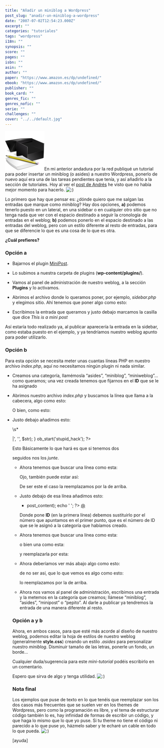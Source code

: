 ```yaml
---
title: "Añadir un miniblog a Wordpress"
post_slug: "anadir-un-miniblog-a-wordpress"
date: "2007-07-02T12:54:23.000Z"
excerpt: ""
categories: "tutoriales"
tags: "wordpress"
i18n: ""
synopsis: ""
score: ""
pages: ""
isbn: ""
asin: ""
author: ""
paper: "https://www.amazon.es/dp/undefined/"
ebook: "https://www.amazon.es/dp/undefined/"
publisher: ""
book_card: ""
genres_fic: ""
genres_nofic: ""
serie: ""
challenges: ""
cover: "../../default.jpg"
---
```


![tutorial](images/tutorial.png "tutorial")En mi anterior andadura por la red publiqué un tutorial para poder insertar un miniblog (o asides) a nuestro Wordpress, ponerlo de nuevo aquí era una de las tareas pendientes que tenía, y así añadirlo a la sección de tutoriales. Hoy al ver el [post de Andrés](http://www.andresmilleiro.info/blog/cosas-pendientes-y-una-peticion) he visto que no había mejor momento para hacerlo. ![:)](http://fjp.es/wp-includes/images/smilies/icon_smile.gif)

Lo primero que hay que pensar es: ¿dónde quiero que me salgan las entradas que marque como _miniblog_? Hay dos opciones, **a)** podemos tenerlo puesto en un lateral, en una sidebar o en cualquier otro sitio que no tenga nada que ver con el espacio destinado a seguir la cronologí­a de entradas en el weblog; **b)** podemos ponerlo en el espacio destinado a las entradas del weblog, pero con un estilo diferente al resto de entradas, para que se diferencie lo que es una cosa de lo que es otra.

**¿Cuál prefieres?**

### Opción a

- Bajarnos el plugin [MiniPost](http://dev.wp-plugins.org/file/mini-posts/trunk/mini-posts.php).
- Lo subimos a nuestra carpeta de plugins (**wp-content/plugins/**).
- Vamos al panel de administración de nuestro weblog, a la sección **Plugins** y lo activamos.

- Abrimos el archivo donde lo queramos poner, por ejemplo, _sidebar.php_ y elegimos sitio. Ahí tenemos que poner algo como esto:
    
- Escribimos la entrada que queramos y justo debajo marcamos la casilla que dice _This is a mini post_

Así­ estarí­a todo realizado ya, al publicar aparecería la entrada en la sidebar, como estaba puesto en el ejemplo, y ya tendrí­amos nuestro weblog apunto para poder utilizarlo.

### Opción b

Para esta opción se necesita meter unas cuantas lí­neas PHP en nuestro archivo _index.php_, aquí­ no necesitamos ningún plugin ni nada similar.

- Creamos una categorí­a, llamémosla “asides”, “miniblog”, “miniweblog”… como queramos; una vez creada tenemos que fijarnos en el **ID** que se le ha asignado
- Abrimos nuestro archivo _index.php_ y buscamos la lí­nea que llama a la cabecera, algo como esto:
    
    O bien, como esto:
    
- Justo debajo añadimos esto:
    
    \\s\*
    
    |', '', $str);
    }
    ob\_start('stupid\_hack');
    ?>
    
    Esto Básicamente lo que hará es que si tenemos dos
    
    seguidos nos los _junte_.
    
    - Ahora tenemos que buscar una lí­nea como esta:
        
        Ojo, también puede estar así:
        
        De ser este el caso la reemplazamos por la de arriba.
        
    - Justo debajo de esa lí­nea añadimos esto:
        
        - post\_content); echo ' '; ?> [@](<?php the_permalink() ?> "Enlace permanente a <?php the_title(); ?>") 
        
        Donde pone **ID** (en la primera lí­nea) debemos sustituirlo por el número que apuntamos en el primer punto, que es el número de ID que se le asignó a la categoría que habíamos creado.
        
    - Ahora tenemos que buscar una lí­nea como esta:
        
        o bien una como esta:
        
        y reemplazarla por esta:
        
    - Ahora deberí­amos ver más abajo algo como esto:
        
        de no ser así­, que lo que vemos es algo como esto:
        
        lo reemplazamos por la de arriba.
        
    - Ahora nos vamos al panel de administración, escribimos una entrada y la metemos en la categorí­a que creamos; llámese “miniblog”, “asides”, “minipost” o “pepito”. Al darle a publicar ya tendremos la entrada de una manera diferente al resto.
    
    ### Opción a y b
    
    Ahora, en ambos casos, para que esté más acorde al diseño de nuestro weblog, podemos editar la hoja de estilos de nuestro weblog (generalmente **style.css**) creando un estilo _.asides_ para personalizar nuestro _miniblog_. Disminuir tamaño de las letras, ponerle un fondo, un borde…
    
    Cualquier duda/sugerencia para este _mini-tutorial_ podéis escribirlo en un comentario.
    
    Espero que sirva de algo y tenga utilidad. ![:)](http://fjp.es/wp-includes/images/smilies/icon_smile.gif)
    
    ### Nota final
    
    Los ejemplos que puse de texto en lo que tenéis que reemplazar son los dos casos más frecuentes que se suelen ver en los themes de Wordpress, pero como la programación es libre, y el tema de estructurar código también lo es, hay infinidad de formas de escribir un código, y que haga lo mismo que lo que yo puse. Si tu theme no tiene el código ni parecido a lo que puse yo, házmelo saber y te echaré un cable en todo lo que pueda. ![:)](http://fjp.es/wp-includes/images/smilies/icon_smile.gif)
    
    \[ayuda\]

